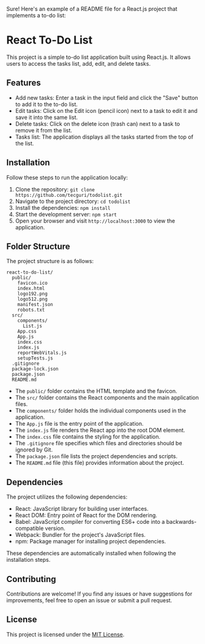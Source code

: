 Sure! Here's an example of a README file for a React.js project that implements a to-do list:

# React To-Do List

This project is a simple to-do list application built using React.js. It allows users to access the tasks list, add, edit, and delete tasks.

## Features

- Add new tasks: Enter a task in the input field and click the "Save" button to add it to the to-do list.
- Edit tasks: Click on the Edit icon (pencil icon) next to a task to edit it and save it into the same list.
- Delete tasks: Click on the delete icon (trash can) next to a task to remove it from the list.
- Tasks list: The application displays all the tasks started from the top of the list.

## Installation

Follow these steps to run the application locally:

1. Clone the repository: `git clone https://github.com/tecguri/todolist.git`
2. Navigate to the project directory: `cd todolist`
3. Install the dependencies: `npm install`
4. Start the development server: `npm start`
5. Open your browser and visit `http://localhost:3000` to view the application.

## Folder Structure

The project structure is as follows:

```
react-to-do-list/
  public/
    favicon.ico
    index.html
    logo192.png
    logo512.png
    manifest.json
    robots.txt
  src/
    components/
      List.js
    App.css
    App.js
    index.css
    index.js
    reportWebVitals.js
    setupTests.js
  .gitignore
  package-lock.json
  package.json
  README.md
```

- The `public/` folder contains the HTML template and the favicon.
- The `src/` folder contains the React components and the main application files.
- The `components/` folder holds the individual components used in the application.
- The `App.js` file is the entry point of the application.
- The `index.js` file renders the React app into the root DOM element.
- The `index.css` file contains the styling for the application.
- The `.gitignore` file specifies which files and directories should be ignored by Git.
- The `package.json` file lists the project dependencies and scripts.
- The `README.md` file (this file) provides information about the project.

## Dependencies

The project utilizes the following dependencies:

- React: JavaScript library for building user interfaces.
- React DOM: Entry point of React for the DOM rendering.
- Babel: JavaScript compiler for converting ES6+ code into a backwards-compatible version.
- Webpack: Bundler for the project's JavaScript files.
- npm: Package manager for installing project dependencies.

These dependencies are automatically installed when following the installation steps.

## Contributing

Contributions are welcome! If you find any issues or have suggestions for improvements, feel free to open an issue or submit a pull request.

## License

This project is licensed under the [MIT License](https://opensource.org/licenses/MIT).